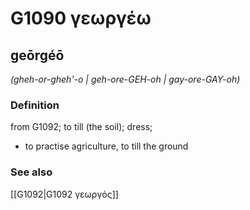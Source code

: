 # G1090 γεωργέω

## geōrgéō

_(gheh-or-gheh'-o | geh-ore-GEH-oh | gay-ore-GAY-oh)_

### Definition

from G1092; to till (the soil); dress; 

- to practise agriculture, to till the ground

### See also

[[G1092|G1092 γεωργός]]
